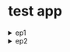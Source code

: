 # test app

<details>
<summary>ep1</summary>

- init empty branch

```js
git switch --orphan <new branch>
git commit --allow-empty -m "Initial commit on orphan branch"
git push -u origin <new branch>

ng new test1
```

- bootstrap/icons

```js
cd test1

npm i bootstrap
npm i bootstrap-icons
```

![Alt text](test1/src/readmeAssets/add-navbar.png)

</details>

<details>

<summary>ep2</summary>

- add ...

```js
// add component
ng g c views/products/product-list --skip-tests --dry-run

// add service
ng g s services/products --skip-tests --dry-run
```

![Alt text](test1/src/readmeAssets/add-mock&css.png)

- property style binding

![Alt text](test1/src/readmeAssets/style-binding.png)

- change detection

![Alt text](test1/src/readmeAssets/change-detection.png)

- two way binding

![Alt text](test1/src/readmeAssets/twoWayBinding.png)

- add custom pipe

```js
ng g p shared/convert-to-space --skip-tests --dry-run

import { Pipe, PipeTransform } from '@angular/core';

@Pipe({
  name: 'convertToSpace',
})
export class ConvertToSpacePipe implements PipeTransform {
  transform(value: string, character: string): string {
    return value.replace(character, ' ');
  }
}
```

- init filter with getter & setter

```js
  private _listFilter: string = '';
  get listFilter() {
    return this._listFilter;
  }
  set listFilter(value: string) {
    this._listFilter = value;
  }
```

</details>
